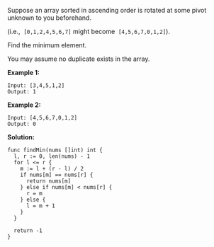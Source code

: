Suppose an array sorted in ascending order is rotated at some pivot unknown to you beforehand.

(i.e.,  `[0,1,2,4,5,6,7]` might become  `[4,5,6,7,0,1,2]`).

Find the minimum element.

You may assume no duplicate exists in the array.

**Example 1:**

```
Input: [3,4,5,1,2] 
Output: 1
```

**Example 2:**

```
Input: [4,5,6,7,0,1,2]
Output: 0
```

**Solution:**

```golang
func findMin(nums []int) int {
  l, r := 0, len(nums) - 1
  for l <= r {
    m := l + (r - l) / 2
    if nums[m] == nums[r] {
      return nums[m]
    } else if nums[m] < nums[r] {
      r = m
    } else {
      l = m + 1
    }
  }

  return -1
}
```
